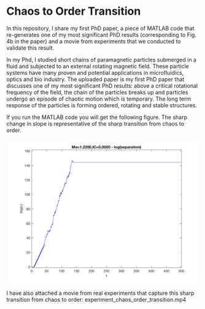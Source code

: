 # Chaos to Order Transition
In this repository, I share my first PhD paper, a piece of MATLAB code that re-generates one of my most significant PhD results (corresponding to Fig. 4b in the paper) and a movie from experiments that we conducted to validate this result.

In my Phd, I studied short chains of paramagnetic particles submerged in a fluid and subjected to an external rotating magnetic field. These particle systems have many proven and potential applications in microfluidics, optics and bio industry. The uploaded paper is my first PhD paper that discusses one of my most significant PhD results: above a critical rotational frequency of the field, the chain of the particles breaks up and particles undergo an episode of chaotic motion which is temporary. The long term response of the particles is forming ordered, rotating and stable structures. 

If you run the MATLAB code you will get the following figure. The sharp change in slope is representative of the sharp transition from chaos to order. 

![](fig4b_regenerated.png)

I have also attached a movie from real experiments that capture this sharp transition from chaos to order: experiment_chaos_order_transition.mp4


